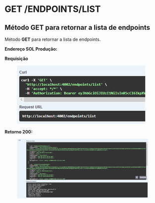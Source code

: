 # GET /ENDPOINTS/LIST

## Método GET para retornar a lista de endpoints

Método **GET** para retornar a lista de endpoints.

**Endereço SOL Produção:**&#x20;

**Requisição**

<figure><img src="../../.gitbook/assets/Screenshot_2 (9).png" alt=""><figcaption></figcaption></figure>

**Retorno 200:**

<figure><img src="../../.gitbook/assets/Screenshot_1 (12).png" alt=""><figcaption></figcaption></figure>
